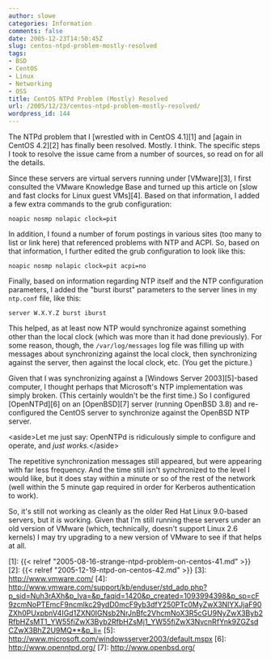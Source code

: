 ```yaml
---
author: slowe
categories: Information
comments: false
date: 2005-12-23T14:50:45Z
slug: centos-ntpd-problem-mostly-resolved
tags:
- BSD
- CentOS
- Linux
- Networking
- OSS
title: CentOS NTPd Problem (Mostly) Resolved
url: /2005/12/23/centos-ntpd-problem-mostly-resolved/
wordpress_id: 144
---
```


The NTPd problem that I [wrestled with in CentOS 4.1][1] and [again in CentOS 4.2][2] has finally been resolved. Mostly. I think. The specific steps I took to resolve the issue came from a number of sources, so read on for all the details.

Since these servers are virtual servers running under [VMware][3], I first consulted the VMware Knowledge Base and turned up this article on [slow and fast clocks for Linux guest VMs][4]. Based on that information, I added a few extra commands to the grub configuration:

    noapic nosmp nolapic clock=pit

In addition, I found a number of forum postings in various sites (too many to list or link here) that referenced problems with NTP and ACPI. So, based on that information, I further edited the grub configuration to look like this:

    noapic nosmp nolapic clock=pit acpi=no

Finally, based on information regarding NTP itself and the NTP configuration parameters, I added the "burst iburst" parameters to the server lines in my `ntp.conf` file, like this:

    server W.X.Y.Z burst iburst

This helped, as at least now NTP would synchronize against something other than the local clock (which was more than it had done previously). For some reason, though, the `/var/log/messages` log file was filling up with messages about synchronizing against the local clock, then synchronizing against the server, then against the local clock, etc. (You get the picture.)

Given that I was synchronizing against a [Windows Server 2003][5]-based computer, I thought perhaps that Microsoft's NTP implementation was simply broken. (This certainly wouldn't be the first time.) So I configured [OpenNTPd][6] on an [OpenBSD][7] server (running OpenBSD 3.8) and re-configured the CentOS server to synchronize against the OpenBSD NTP server.

&lt;aside&gt;Let me just say: OpenNTPd is ridiculously simple to configure and operate, and _just works._&lt;/aside&gt;

The repetitive synchronization messages still appeared, but were appearing with far less frequency. And the time still isn't synchronized to the level I would like, but it does stay within a minute or so of the rest of the network (well within the 5 minute gap required in order for Kerberos authentication to work).

So, it's still not working as cleanly as the older Red Hat Linux 9.0-based servers, but it _is_ working. Given that I'm still running these servers under an old version of VMware (which, technically, doesn't support Linux 2.6 kernels) I may try upgrading to a new version of VMware to see if that helps at all.

[1]: {{< relref "2005-08-16-strange-ntpd-problem-on-centos-41.md" >}}
[2]: {{< relref "2005-12-19-ntpd-on-centos-42.md" >}}
[3]: http://www.vmware.com/
[4]: http://www.vmware.com/support/kb/enduser/std_adp.php?p_sid=Nuh3rAXh&p_lva=&p_faqid=1420&p_created=1093994398&p_sp=cF9zcmNoPTEmcF9ncmlkc29ydD0mcF9yb3dfY250PTc0MyZwX3NlYXJjaF90ZXh0PUxpbnV4IGd1ZXN0IGNsb2NrJnBfc2VhcmNoX3R5cGU9NyZwX3Byb2RfbHZsMT1_YW55fiZwX3Byb2RfbHZsMj1_YW55fiZwX3NvcnRfYnk9ZGZsdCZwX3BhZ2U9MQ**&p_li=
[5]: http://www.microsoft.com/windowsserver2003/default.mspx
[6]: http://www.openntpd.org/
[7]: http://www.openbsd.org/
